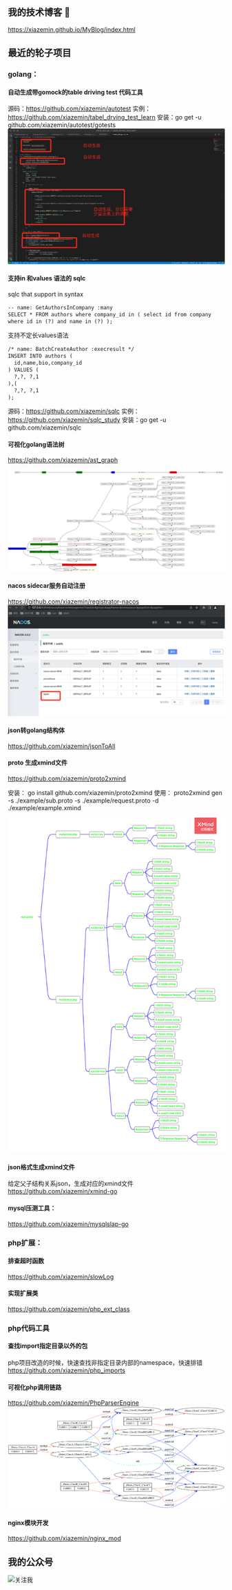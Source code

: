 ## 我的技术博客 👋
https://xiazemin.github.io/MyBlog/index.html

<!--
**xiazemin/xiazemin** is a ✨ _special_ ✨ repository because its `README.md` (this file) appears on your GitHub profile.

Here are some ideas to get you started:

- 🔭 I’m currently working on ...
- 🌱 I’m currently learning ...
- 👯 I’m looking to collaborate on ...
- 🤔 I’m looking for help with ...
- 💬 Ask me about ...
- 📫 How to reach me: ...
- 😄 Pronouns: ...
- ⚡ Fun fact: ...
-->

## 最近的轮子项目  

### golang：

#### 自动生成带gomock的table driving test 代码工具
源码：https://github.com/xiazemin/autotest
实例：https://github.com/xiazemin/tabel_drving_test_learn
安装：go get -u github.com/xiazemin/autotest/gotests
![自动生成带gomock的代码](https://github.com/xiazemin/autotest/blob/master/WechatIMG600.jpeg)

#### 支持in 和values 语法的 sqlc 
sqlc that support in syntax
```
-- name: GetAuthorsInCompany :many
SELECT * FROM authors where company_id in ( select id from company where id in (?) and name in (?) );
```
支持不定长values语法
```
/* name: BatchCreateAuthor :execresult */
INSERT INTO authors (
  id,name,bio,company_id
) VALUES (
  ?,?, ?,1 
),(
  ?,?, ?,1 
);
```
源码：https://github.com/xiazemin/sqlc
实例：https://github.com/xiazemin/sqlc_study
安装：go get -u github.com/xiazemin/sqlc 

#### 可视化golang语法树  

https://github.com/xiazemin/ast_graph  

![可视化语法树](https://github.com/xiazemin/ast_graph/blob/master/tree.svg) 


#### nacos sidecar服务自动注册
https://github.com/xiazemin/registrator-nacos
![nacos sidecar服务自动注册](https://github.com/xiazemin/registrator-nacos/blob/main/nacos.jpeg)

#### json转golang结构体  

https://github.com/xiazemin/jsonToAll 

#### proto 生成xmind文件
https://github.com/xiazemin/proto2xmind

安装： go install github.com/xiazemin/proto2xmind
使用： proto2xmind gen -s ./example/sub.proto -s ./example/request.proto -d ./example/example.xmind

![example.xmind](https://github.com/xiazemin/proto2xmind/blob/main/example/root.proto.png)

#### json格式生成xmind文件
给定父子结构关系json，生成对应的xmind文件
https://github.com/xiazemin/xmind-go

#### mysql压测工具：
https://github.com/xiazemin/mysqlslap-go

### php扩展：

#### 排查超时函数

https://github.com/xiazemin/slowLog  
#### 实现扩展类 
https://github.com/xiazemin/php_ext_class

### php代码工具
#### 查找import指定目录以外的包
php项目改造的时候，快速查找非指定目录内部的namespace，快速排错
https://github.com/xiazemin/php_imports

####  可视化php调用链路
https://github.com/xiazemin/PhpParserEngine
![可视化调用链路](https://github.com/xiazemin/PhpParserEngine/blob/master/Execute/test.png) 

#### nginx模块开发
https://github.com/xiazemin/nginx_mod

## 我的公众号
![关注我](https://mp.weixin.qq.com/mp/qrcode?scene=10000004&size=102&__biz=MzUxMDk3MTczMA==&mid=2247484879&idx=1&sn=00a04ae673f875071cd611445a9dc1b2&send_time=)

